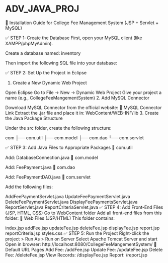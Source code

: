 # ADV_JAVA_PROJ

📘 Installation Guide for College Fee Management System (JSP + Servlet + MySQL)

✅ STEP 1: Create the Database
First, open your MySQL client (like XAMPP/phpMyAdmin).

Create a database named:
inventory

Then import the following SQL file into your database:

✅ STEP 2: Set Up the Project in Eclipse
1. Create a New Dynamic Web Project

Open Eclipse
Go to File → New → Dynamic Web Project
Give your project a name (e.g., CollegeFeeMangementSystem)
2. Add MySQL Connector

Download MySQL Connector from the official website:
📎 MySQL Connector Link
Extract the .jar file and place it in:
WebContent/WEB-INF/lib
3. Create the Java Package Structure

Under the src folder, create the following structure:

com
├── com.util
├── com.model
├── com.dao
└── com.servlet

✅ STEP 3: Add Java Files to Appropriate Packages
🔹 com.util

Add: DatabaseConnection.java
🔹 com.model

Add: FeePayment.java
🔹 com.dao

Add: FeePaymentDAO.java
🔹 com.servlet

Add the following files:

AddFeePaymentServlet.java
UpdateFeePaymentServlet.java
DeleteFeePaymentServlet.java
DisplayFeePaymentsServlet.java
ReportServlet.java
ReportCriteriaServlet.java
✅ STEP 4: Add Front-End Files (JSP, HTML, CSS)
Go to WebContent folder
Add all front-end files from this folder:
📎 Web Files (JSP/HTML)
This folder contains:

index.jsp
addFee.jsp
updateFee.jsp
deleteFee.jsp
displayFee.jsp
report.jsp
reportCriteria.jsp
styles.css
✅ STEP 5: Run the Project
Right-click the project > Run As > Run on Server
Select Apache Tomcat Server and start
Open in browser:
http://localhost:8080/CollegeFeeMangementSystem/
🔐 Default URL Pages
Add Fee: /addFee.jsp
Update Fee: /updateFee.jsp
Delete Fee: /deleteFee.jsp
View Records: /displayFee.jsp
Report: /report.jsp
